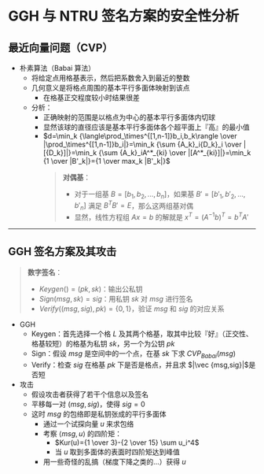 # GGH 与 NTRU 签名方案的安全性分析

## 最近向量问题（CVP）

- 朴素算法（Babai 算法）
  - 将给定点用格基表示，然后把系数舍入到最近的整数
  - 几何意义是将格点周围的基本平行多面体映射到该点
    - 在格基正交程度较小时结果很差
  - 分析：
    - 正确映射的范围是以格点为中心的基本平行多面体内切球
    - 显然该球的直径应该是基本平行多面体各个超平面上『高』的最小值
    - $d=\min_k {\langle\prod_\times^{[1,n-1]}b_i,b_k\rangle \over |\prod_\times^{[1,n-1]}b_i|}=\min_k {\sum {A_k}_i{D_k}_i \over |[{D_k}]|}=\min_k {\sum {A_k}_iA^*_{ki} \over |[A^*_{ki}]|}=\min_k {1 \over |B'_k|}={1 \over max_k |B'_k|}$
      > **对偶基**：
      > - 对于一组基 $B=[b_1,b_2,...,b_n]$，如果基 $B'=[b'_1,b'_2,...,b'_n]$ 满足 $B^TB'=E$，那么这两组基对偶
      > - 显然，线性方程组 $Ax=b$ 的解就是 $x^T=(A^{-1}b)^T=b^TA'$

---
## GGH 签名方案及其攻击

> **数字签名**：
> - $Keygen()=(pk,sk)$：输出公私钥
> - $Sign(msg,sk)=sig$：用私钥 $sk$ 对 $msg$ 进行签名
> - $Verify((msg,sig),pk)=\{0,1\}$，验证 $msg$ 和 $sig$ 的对应关系
- GGH
  - Keygen：首先选择一个格 $L$ 及其两个格基，取其中比较『好』（正交性、格基较短）的格基为私钥 $sk$，另一个为公钥 $pk$
  - Sign：假设 $msg$ 是空间中的一个点，在基 $sk$ 下求 $CVP_{Babai}(msg)$
  - Verify：检查 $sig$ 在格基 $pk$ 下是否是格点，并且求 $|\vec {msg,sig}|$是否短
- 攻击
  - 假设攻击者获得了若干个信息以及签名
  - 平移每一对 $(msg,sig)$，使得 $sig=0$
  - 这时 $msg$ 的包络即是私钥张成的平行多面体
    - 通过一个试探向量 $u$ 来求包络
    - 考察 $\langle msg,u \rangle$ 的四阶矩：
      - $Kur(u)={1 \over 3}-{2 \over 15} \sum u_i^4$
      - 当 $u$ 取到多面体的表面时四阶矩达到峰值
    - 用一些奇怪的乱搞（梯度下降之类的...）获得 $u$